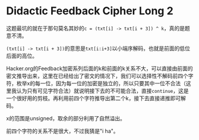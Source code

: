 # Didactic Feedback Cipher Long 2

这题最坑的就在于那句莫名其妙的`c = (txt[i] -> txt[i + 3]) ^ k`，真的是题意不清。

`(txt[i] -> txt[i + 3])`的意思是`txt[i:i+3]`以小端序解码，也就是前面的低位后面的高位。

Hacker.org的Feedback加密系列后面的k和前面的k关系不大，可以直接由前面的密文推导出来，这里在已经给出了密文的情况下，我们可以选择性不解码前四个字符，枚举x的每一位，因为每一位的加密是独立的，所以只要其中一位不合法（这里我认为只有可见字符合法）就说明接下去的不可能合法，直接`continue`，这是一个很好用的剪枝。再利用前四个字符推导出第二个k，接下去直接递推即可解码。

x的范围是unsigned，取余的部分利用了自然溢出。

前四个字符的关系不是很大，不过我猜是"i ha"。
